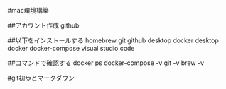 #mac環境構築

##アカウント作成
    github

##以下をインストールする
    homebrew
    git
    github desktop
    docker desktop
    docker
    docker-compose
    visual studio code

##コマンドで確認する
    docker ps
    docker-compose -v
    git -v
    brew -v

#git初歩とマークダウン